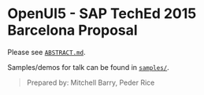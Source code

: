 # OpenUI5 - SAP TechEd 2015 Barcelona Proposal

Please see [`ABSTRACT.md`](ABSTRACT.md).

Samples/demos for talk can be found in [`samples/`](samples/).

> Prepared by: Mitchell Barry, Peder Rice
